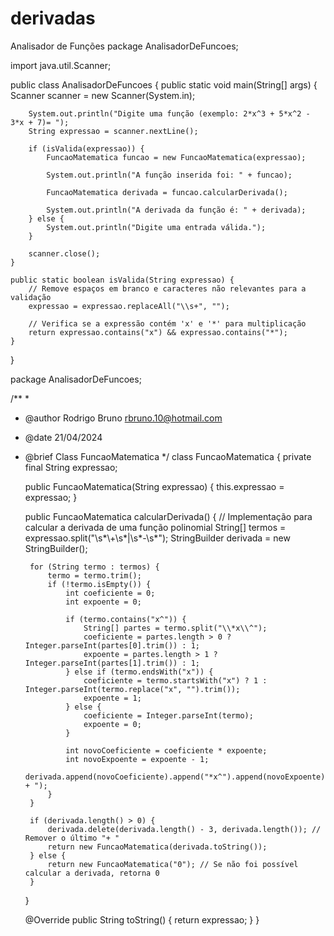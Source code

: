 # derivadas
Analisador de Funções
package AnalisadorDeFuncoes;

import java.util.Scanner;

public class AnalisadorDeFuncoes {
    public static void main(String[] args) {
        Scanner scanner = new Scanner(System.in);

        System.out.println("Digite uma função (exemplo: 2*x^3 + 5*x^2 - 3*x + 7)= ");
        String expressao = scanner.nextLine();

        if (isValida(expressao)) {
            FuncaoMatematica funcao = new FuncaoMatematica(expressao);

            System.out.println("A função inserida foi: " + funcao);

            FuncaoMatematica derivada = funcao.calcularDerivada();

            System.out.println("A derivada da função é: " + derivada);
        } else {
            System.out.println("Digite uma entrada válida.");
        }

        scanner.close();
    }

    public static boolean isValida(String expressao) {
        // Remove espaços em branco e caracteres não relevantes para a validação
        expressao = expressao.replaceAll("\\s+", "");

        // Verifica se a expressão contém 'x' e '*' para multiplicação
        return expressao.contains("x") && expressao.contains("*");
    }
}


package AnalisadorDeFuncoes;

/**
 *
 * @author Rodrigo Bruno <rbruno.10@hotmail.com>
 * @date 21/04/2024
 * @brief Class FuncaoMatematica
 */
class FuncaoMatematica {
    private final String expressao;

    public FuncaoMatematica(String expressao) {
        this.expressao = expressao;
    }

    public FuncaoMatematica calcularDerivada() {
        // Implementação para calcular a derivada de uma função polinomial
        String[] termos = expressao.split("\\s*\\+\\s*|\\s*-\\s*");
        StringBuilder derivada = new StringBuilder();

        for (String termo : termos) {
            termo = termo.trim();
            if (!termo.isEmpty()) {
                int coeficiente = 0;
                int expoente = 0;

                if (termo.contains("x^")) {
                    String[] partes = termo.split("\\*x\\^");
                    coeficiente = partes.length > 0 ? Integer.parseInt(partes[0].trim()) : 1;
                    expoente = partes.length > 1 ? Integer.parseInt(partes[1].trim()) : 1;
                } else if (termo.endsWith("x")) {
                    coeficiente = termo.startsWith("x") ? 1 : Integer.parseInt(termo.replace("x", "").trim());
                    expoente = 1;
                } else {
                    coeficiente = Integer.parseInt(termo);
                    expoente = 0;
                }

                int novoCoeficiente = coeficiente * expoente;
                int novoExpoente = expoente - 1;
                derivada.append(novoCoeficiente).append("*x^").append(novoExpoente).append(" + ");
            }
        }

        if (derivada.length() > 0) {
            derivada.delete(derivada.length() - 3, derivada.length()); // Remover o último "+ "
            return new FuncaoMatematica(derivada.toString());
        } else {
            return new FuncaoMatematica("0"); // Se não foi possível calcular a derivada, retorna 0
        }
    }

    @Override
    public String toString() {
        return expressao;
    }
}
